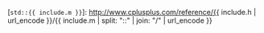 [`std::{{ include.m }}`]: http://www.cplusplus.com/reference/{{ include.h | url_encode }}/{{ include.m | split: "::" | join: "/" | url_encode }}
